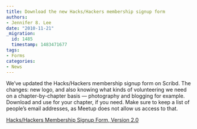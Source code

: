 ```yaml
---
title: Download the new Hacks/Hackers membership signup form
authors:
- Jennifer 8. Lee
date: "2010-11-21"
_migration:
  id: 1485
  timestamp: 1483471677
tags:
- Forms
categories:
- News
---
```


We&#8217;ve updated the Hacks/Hackers membership signup form on Scribd. The changes: new logo, and also knowing what kinds of volunteering we need on a chapter-by-chapter basis — photography and blogging for example. Download and use for your chapter, if you need. Make sure to keep a list of people&#8217;s email addresses, as Meetup does not allow us access to that.

[Hacks/Hackers Membership Signup Form, Version 2.0][1]

 [1]: http://www.scribd.com/doc/43553729/Hacks-Hackers-Membership-Signup-Form-Version-2-0 "View Hacks/Hackers Membership Signup Form, Version 2.0 on Scribd"